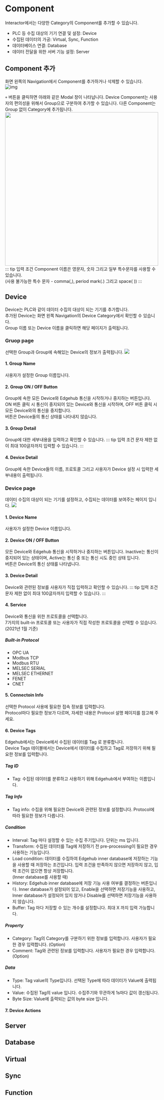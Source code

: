 # Component

Interactor에서는 다양한 Category의 Component를 추가할 수 있습니다.
* PLC 등 수집 대상의 기기 연결 및 설정: Device
* 수집된 데이터의 가공: Virtual, Sync, Function
* 데이터베이스 연결: Database
* 데이터 전달을 위한 서버 기능 설정: Server

## Component 추가
화면 왼쪽의 Navigation에서 Component를 추가하거나 삭제할 수 있습니다.  
![img](./img/component/add.png)

`+` 버튼을 클릭하면 아래와 같은 Modal 창이 나타납니다. Device Component는 사용자의 편의성을 위해서 Group으로 구분하여 추가할 수 있습니다. 다른 Component는 Group 없이 Category에 추가됩니다.  
<img src="./img/component/add_modal.png" width="500">
::: tip 입력 조건
Component 이름은 영문자, 숫자 그리고 일부 특수문자를 사용할 수 있습니다.  
(사용 불가능한 특수 문자 - comma(,), period mark(.) 그리고 space( ))
:::

## Device
Device는 PLC와 같이 데이터 수집의 대상이 되는 기기를 추가합니다.  
추가된 Device는 화면 왼쪽 Navigation의 Device Category에서 확인할 수 있습니다.  
Group 이름 또는 Device 이름을 클릭하면 해당 페이지가 출력됩니다.  

### Gruop page
선택한 Group과 Group에 속해있는 Device의 정보가 출력됩니다.
<img src="./img/component/group.png">

#### 1. Group Name  
사용자가 설정한 Group 이름입니다.

#### 2. Group ON / OFF Button
Group에 속한 모든 Device와 Edgehub 통신을 시작하거나 중지하는 버튼입니다.  
ON 버튼 클릭 시 통신이 중지되어 있는 Device와 통신을 시작하며, OFF 버튼 클릭 시 모든 Device와의 통신을 중지합니다.  
버튼은 Device들의 통신 상태를 나타내지 않습니다.  

#### 3. Group Detail
Group에 대한 세부내용을 입력하고 확인할 수 있습니다.
::: tip 입력 조건
문자 제한 없이 최대 100글자까지 입력할 수 있습니다.
:::

#### 4. Device Detail
Group에 속한 Device들의 이름, 프로토콜 그리고 사용자가 Device 설정 시 입력한 세부내용이 출력됩니다.


### Device page
데이터 수집의 대상이 되는 기기를 설정하고, 수집되는 데이터를 보여주는 페이지 입니다.
<img src="./img/component/device.png">

#### 1. Device Name
사용자가 설정한 Device 이름입니다.

#### 2. Device ON / OFF Button
모든 Device와 Edgehub 통신을 시작하거나 중지하는 버튼입니다. 
Inactive는 통신이 중지되어 있는 상태이며, Active는 통신 중 또는 통신 시도 중인 상태 입니다.  
버튼은 Device의 통신 상태를 나타냅니다.  

#### 3. Device Detail
Device와 관련된 정보를 사용자가 직접 입력하고 확인할 수 있습니다.
::: tip 입력 조건
문자 제한 없이 최대 100글자까지 입력할 수 있습니다.
:::

#### 4. Service
Device와 통신을 위한 프로토콜을 선택합니다.  
7가지의 built-in 프로토콜 또는 사용자가 직접 작성한 프로토콜을 선택할 수 있습니다. (2021년 1월 기준)  

##### Built-in Protocol
* OPC UA
* Modbus TCP
* Modbus RTU
* MELSEC SERIAL
* MELSEC ETHERNET
* FENET
* CNET

#### 5. Connectoin Info
선택한 Protocol 사용에 필요한 접속 정보를 입력합니다.   
Protocol마다 필요한 정보가 다르며, 자세한 내용은 Protocol 설명 페이지를 참고해 주세요.  

#### 6. Device Tags
Edgehub에서는 Device에서 수집된 데이터를 Tag 로 분류합니다.  
Device Tags 테이블에서는 Device에서 데이터를 수집하고 Tag로 저장하기 위해 필요한 정보를 입력합니다.  
##### Tag ID
* Tag: 수집된 데이터를 분류하고 사용하기 위해 Edgehub에서 부여하는 이름입니다.
##### Tag Info
* Tag info: 수집을 위해 필요한 Device와 관련된 정보를 설정합니다. Protocol에 따라 필요한 정보가 다릅니다.
##### Condition
* Interval: Tag 마다 설정할 수 있는 수집 주기입니다. 단위는 ms 입니다.
* Transform: 수집된 데이터를 Tag에 저장하기 전 pre-processing이 필요한 경우 사용하는 기능입니다.
* Load condition: 데이터를 수집하여 Edgehub inner database에 저장하는 기능을 사용할 때 저장하는 조건입니다.
입력 조건을 만족하지 않으면 저장하지 않고, 입력 조건이 없으면 항상 저장합니다.  
(Inner database를 사용할 때)
* History: Edgehub inner database에 저장 기능 사용 여부를 결정하는 버튼입니다. Inner database가 설정되어 있고, Enable을 선택하면 저장기능을 사용하고, Inner database가 설정되어 있지 않거나 Disable를 선택하면 저장기능을 사용하지 않습니다.
* Buffer: Tag 마다 저장할 수 있는 개수를 설정합니다. 최대 X 까지 입력 가능합니다.
##### Property
* Category: Tag의 Category를 구분하기 위한 정보를 입력합니다. 사용자가 필요한 경우 입력합니다. (Option)
* Comment: Tag와 관련된 정보를 입력합니다. 사용자가 필요한 경우 입력합니다. (Option)
##### Data
* Type: Tag value의 Type입니다. 선택된 Type에 따라 데이터가 Value에 출력됩니다.
* Value: 수집된 Tag의 value 입니다. 수집주기와 무관하게 1s마다 값이 갱신됩니다.
* Byte Size: Value에 출력되는 값의 byte size 입니다.

#### 7. Device Actions



## Server

## Database

## Virtual

## Sync

## Function